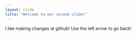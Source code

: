 ```yaml
---
layout: slide
title: "Welcome to our second slide!"
---
```

I like making changes at github!
Use the left arrow to go back!
